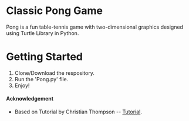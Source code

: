 # Classic Pong Game
Pong is a fun table-tennis game with two-dimensional graphics designed using Turtle Library in Python.

# Getting Started
1. Clone/Download the respository.
2. Run the 'Pong.py' file.
3. Enjoy!

#### Acknowledgement
- Based on Tutorial by Christian Thompson -- [Tutorial](https://www.youtube.com/watch?v=C6jJg9Zan7w).